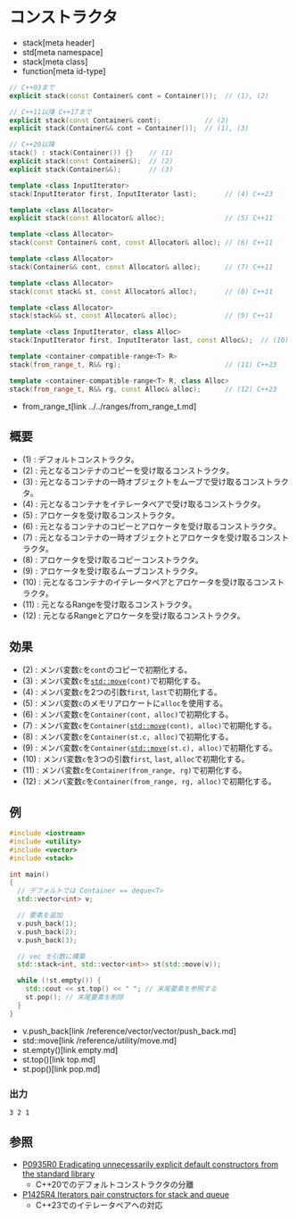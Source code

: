 # コンストラクタ
* stack[meta header]
* std[meta namespace]
* stack[meta class]
* function[meta id-type]

```cpp
// C++03まで
explicit stack(const Container& cont = Container());  // (1), (2)

// C++11以降 C++17まで
explicit stack(const Container& cont);           // (2)
explicit stack(Container&& cont = Container());  // (1), (3)

// C++20以降
stack() : stack(Container()) {}    // (1)
explicit stack(const Container&);  // (2)
explicit stack(Container&&);       // (3)

template <class InputIterator>
stack(InputIterator first, InputIterator last);       // (4) C++23

template <class Allocator>
explicit stack(const Allocator& alloc);               // (5) C++11

template <class Allocator>
stack(const Container& cont, const Allocator& alloc); // (6) C++11

template <class Allocator>
stack(Container&& cont, const Allocator& alloc);      // (7) C++11

template <class Allocator>
stack(const stack& st, const Allocator& alloc);       // (8) C++11

template <class Allocator>
stack(stack&& st, const Allocator& alloc);            // (9) C++11

template <class InputIterator, class Alloc>
stack(InputIterator first, InputIterator last, const Alloc&);  // (10) C++23

template <container-compatible-range<T> R>
stack(from_range_t, R&& rg);                          // (11) C++23

template <container-compatible-range<T> R, class Alloc>
stack(from_range_t, R&& rg, const Alloc& alloc);      // (12) C++23
```
* from_range_t[link ../../ranges/from_range_t.md]

## 概要
- (1) : デフォルトコンストラクタ。
- (2) : 元となるコンテナのコピーを受け取るコンストラクタ。
- (3) : 元となるコンテナの一時オブジェクトをムーブで受け取るコンストラクタ。
- (4) : 元となるコンテナをイテレータペアで受け取るコンストラクタ。
- (5) : アロケータを受け取るコンストラクタ。
- (6) : 元となるコンテナのコピーとアロケータを受け取るコンストラクタ。
- (7) : 元となるコンテナの一時オブジェクトとアロケータを受け取るコンストラクタ。
- (8) : アロケータを受け取るコピーコンストラクタ。
- (9) : アロケータを受け取るムーブコンストラクタ。
- (10) : 元となるコンテナのイテレータペアとアロケータを受け取るコンストラクタ。
- (11) : 元となるRangeを受け取るコンストラクタ。
- (12) : 元となるRangeとアロケータを受け取るコンストラクタ。


## 効果
- (2) : メンバ変数`c`を`cont`のコピーで初期化する。
- (3) : メンバ変数`c`を[`std::move`](/reference/utility/move.md)`(cont)`で初期化する。
- (4) : メンバ変数`c`を2つの引数`first`, `last`で初期化する。
- (5) : メンバ変数`c`のメモリアロケートに`alloc`を使用する。
- (6) : メンバ変数`c`を`Container(cont, alloc)`で初期化する。
- (7) : メンバ変数`c`を`Container(`[`std::move`](/reference/utility/move.md)`(cont), alloc)`で初期化する。
- (8) : メンバ変数`c`を`Container(st.c, alloc)`で初期化する。
- (9) : メンバ変数`c`を`Container(`[`std::move`](/reference/utility/move.md)`(st.c), alloc)`で初期化する。
- (10) : メンバ変数`c`を3つの引数`first`, `last`, `alloc`で初期化する。
- (11) : メンバ変数`c`を`Container(from_range, rg)`で初期化する。
- (12) : メンバ変数`c`を`Container(from_range, rg, alloc)`で初期化する。


## 例
```cpp example
#include <iostream>
#include <utility>
#include <vector>
#include <stack>

int main()
{
  // デフォルトでは Container == deque<T>
  std::vector<int> v;

  // 要素を追加
  v.push_back(1);
  v.push_back(2);
  v.push_back(3);

  // vec を引数に構築
  std::stack<int, std::vector<int>> st(std::move(v));

  while (!st.empty()) {
    std::cout << st.top() << " "; // 末尾要素を参照する
    st.pop(); // 末尾要素を削除
  }
}
```
* v.push_back[link /reference/vector/vector/push_back.md]
* std::move[link /reference/utility/move.md]
* st.empty()[link empty.md]
* st.top()[link top.md]
* st.pop()[link pop.md]

### 出力
```
3 2 1 
```

## 参照
- [P0935R0 Eradicating unnecessarily explicit default constructors from the standard library](http://www.open-std.org/jtc1/sc22/wg21/docs/papers/2018/p0935r0.html)
    - C++20でのデフォルトコンストラクタの分離
- [P1425R4 Iterators pair constructors for stack and queue](http://www.open-std.org/jtc1/sc22/wg21/docs/papers/2021/p1425r4.pdf)
    - C++23でのイテレータペアへの対応
